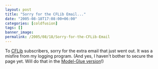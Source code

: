 ```yaml
---
layout: post
title: "Sorry for the CFLib Email..."
date: "2005-08-18T17:08:00+06:00"
categories: [coldfusion]
tags: []
banner_image: 
permalink: /2005/08/18/Sorry-for-the-CFLib-Email
---
```


To <a href="http://www.cflib.org">CFLib</a> subscribers, sorry for the extra email that just went out. It was a misfire from my logging program. (And yes, I haven't bother to secure the page yet. Will do that in the <a href="http://mg.cflib.org">Model-Glue version</a>!)